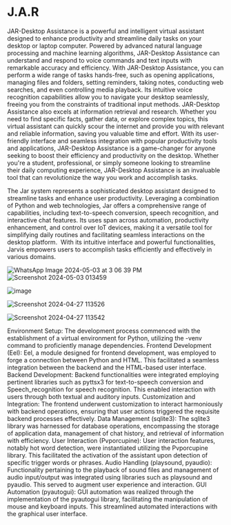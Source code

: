# J.A.R


JAR-Desktop Assistance is a powerful and intelligent virtual assistant designed to enhance productivity and streamline daily tasks on your desktop or laptop computer. Powered by advanced natural language processing and machine learning algorithms, JAR-Desktop Assistance can understand and respond to voice commands and text inputs with remarkable accuracy and efficiency.
With JAR-Desktop Assistance, you can perform a wide range of tasks hands-free, such as opening applications, managing files and folders, setting reminders, taking notes, conducting web searches, and even controlling media playback. Its intuitive voice recognition capabilities allow you to navigate your desktop seamlessly, freeing you from the constraints of traditional input methods.
JAR-Desktop Assistance also excels at information retrieval and research. Whether you need to find specific facts, gather data, or explore complex topics, this virtual assistant can quickly scour the internet and provide you with relevant and reliable information, saving you valuable time and effort.
With its user-friendly interface and seamless integration with popular productivity tools and applications, JAR-Desktop Assistance is a game-changer for anyone seeking to boost their efficiency and productivity on the desktop. Whether you're a student, professional, or simply someone looking to streamline their daily computing experience, JAR-Desktop Assistance is an invaluable tool that can revolutionize the way you work and accomplish tasks.

The Jar system represents a sophisticated desktop assistant designed to streamline tasks and enhance user productivity. Leveraging a combination of Python and web technologies, Jar offers a comprehensive range of capabilities, including text-to-speech conversion, speech recognition, and interactive chat features. Its uses span across automation, productivity enhancement, and control over IoT devices, making it a versatile tool for simplifying daily routines and facilitating seamless interactions on the desktop platform.
 With its intuitive interface and powerful functionalities, Jarvis empowers users to accomplish tasks efficiently and effectively in various domains.



![WhatsApp Image 2024-05-03 at 3 06 39 PM](https://github.com/djdhairya/J.A.R/assets/99894946/d7218ea6-ad3c-44f0-9b79-fa1916003b8e)
![Screenshot 2024-05-03 013459](https://github.com/djdhairya/J.A.R/assets/99894946/4cf6df97-8197-46c4-bf07-f7beccb82e09)



![image](https://github.com/djdhairya/J.A.R/assets/99894946/3d4ee281-0636-4de9-bc4c-f9f58e3d5e0a)

![Screenshot 2024-04-27 113526](https://github.com/djdhairya/J.A.R/assets/99894946/25e6bbea-7518-4252-8fe3-7fc05d789439)

![Screenshot 2024-04-27 113542](https://github.com/djdhairya/J.A.R/assets/99894946/0b12501d-ea08-4fee-a831-1c2d2f58c53f)

Environment Setup:
The development process commenced with the establishment of a virtual environment for Python, utilizing the -venv command to proficiently manage dependencies.
Frontend Development (Eel):
Eel, a module designed for frontend development, was employed to forge a connection between Python and HTML. This facilitated a seamless integration between the backend and the HTML-based user interface.
Backend Development:
Backend functionalities were integrated employing pertinent libraries such as pyttsx3 for text-to-speech conversion and Speech_recognition for speech recognition. This enabled interaction with users through both textual and auditory inputs.
Customization and Integration:
The frontend underwent customization to interact harmoniously with backend operations, ensuring that user actions triggered the requisite backend processes effectively.
Data Management (sqlite3):
The sqlite3 library was harnessed for database operations, encompassing the storage of application data, management of chat history, and retrieval of information with efficiency.
User Interaction (Pvporcupine):
User interaction features, notably hot word detection, were instantiated utilizing the Pvporcupine library. This facilitated the activation of the assistant upon detection of specific trigger words or phrases.
Audio Handling (playsound, pyaudio):
Functionality pertaining to the playback of sound files and management of audio input/output was integrated using libraries such as playsound and pyaudio. This served to augment user experience and interaction.
GUI Automation (pyautogui):
GUI automation was realized through the implementation of the pyautogui library, facilitating the manipulation of mouse and keyboard inputs. This streamlined automated interactions with the graphical user interface.




